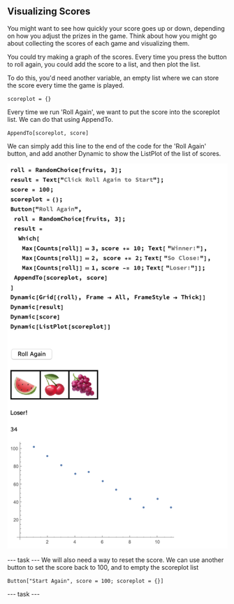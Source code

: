 ## Visualizing Scores

You might want to see how quickly your score goes up or down, depending on how you adjust the prizes in the game. Think about how you might go about collecting the scores of each game and visualizing them.

You could try making a graph of the scores. Every time you press the button to roll again, you could add the score to a list, and then plot the list.

To do this, you'd need another variable, an empty list where we can store the score every time the game is played.

```
scoreplot = {}
```
Every time we run 'Roll Again', we want to put the score into the scoreplot list. We can do that using AppendTo.

```
AppendTo[scoreplot, score]
```
We can simply add this line to the end of the code for the 'Roll Again' button, and add another Dynamic to show the ListPlot of the list of scores.

![Visualizing Scores](images/VisualizeScore.png)

--- task ---
We will also need a way to reset the score. We can use another button to set the score back to 100, and to empty the scoreplot list

```
Button["Start Again", score = 100; scoreplot = {}]

 ```
 --- task ---

